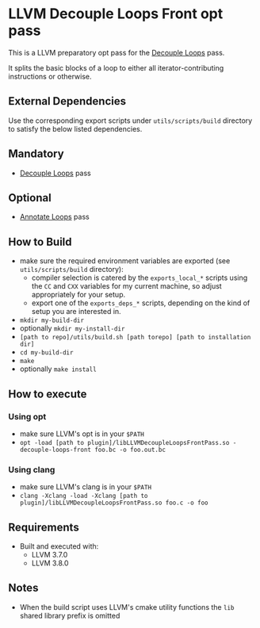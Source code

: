 
# LLVM Decouple Loops Front opt pass

This is a LLVM preparatory opt pass for the [Decouple Loops](https://github.com/compor/icsa-dswp) pass.

It splits the basic blocks of a loop to either all iterator-contributing instructions or otherwise.

## External Dependencies

Use the corresponding export scripts under `utils/scripts/build` directory to satisfy the below listed dependencies.

## Mandatory

- [Decouple Loops](https://github.com/compor/icsa-dswp) pass

## Optional

- [Annotate Loops](https://github.com/compor/AnnotateLoops) pass


## How to Build

- make sure the required environment variables are exported (see `utils/scripts/build` directory):
  - compiler selection is catered by the `exports_local_*` scripts using the `CC` and `CXX` variables for my current 
   machine, so adjust appropriately for your setup.
  - export one of the `exports_deps_*` scripts, depending on the kind of setup you are interested in.
- `mkdir my-build-dir`
- optionally `mkdir my-install-dir`
- `[path to repo]/utils/build.sh [path torepo] [path to installation dir]`
- `cd my-build-dir`
- `make`
- optionally `make install`

## How to execute

### Using opt

- make sure LLVM's opt is in your `$PATH`
- `opt -load [path to plugin]/libLLVMDecoupleLoopsFrontPass.so -decouple-loops-front foo.bc -o foo.out.bc`

### Using clang

- make sure LLVM's clang is in your `$PATH`
- `clang -Xclang -load -Xclang [path to plugin]/libLLVMDecoupleLoopsFrontPass.so foo.c -o foo`
   
## Requirements

- Built and executed with:
  - LLVM 3.7.0
  - LLVM 3.8.0

## Notes

- When the build script uses LLVM's cmake utility functions the `lib` shared library prefix is omitted


